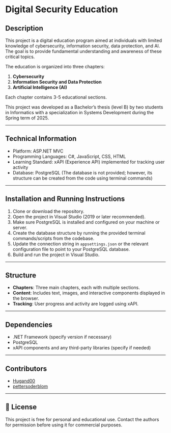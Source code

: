 # Digital Security Education

## Description  
This project is a digital education program aimed at individuals with limited knowledge of cybersecurity, information security, data protection, and AI. The goal is to provide fundamental understanding and awareness of these critical topics.

The education is organized into three chapters:  
1. **Cybersecurity**  
2. **Information Security and Data Protection**  
3. **Artificial Intelligence (AI)**  

Each chapter contains 3-5 educational sections.

This project was developed as a Bachelor’s thesis (level B) by two students in Informatics with a specialization in Systems Development during the Spring term of 2025.

---

## Technical Information  
- Platform: ASP.NET MVC  
- Programming Languages: C#, JavaScript, CSS, HTML  
- Learning Standard: xAPI (Experience API) implemented for tracking user activity  
- Database: PostgreSQL (The database is not provided; however, its structure can be created from the code using terminal commands)

---

## Installation and Running Instructions  

1. Clone or download the repository.  
2. Open the project in Visual Studio (2019 or later recommended).  
3. Make sure PostgreSQL is installed and configured on your machine or server.  
4. Create the database structure by running the provided terminal commands/scripts from the codebase.  
5. Update the connection string in `appsettings.json` or the relevant configuration file to point to your PostgreSQL database.  
6. Build and run the project in Visual Studio.

---

## Structure  
- **Chapters**: Three main chapters, each with multiple sections.  
- **Content**: Includes text, images, and interactive components displayed in the browser.  
- **Tracking**: User progress and activity are logged using xAPI.

---

## Dependencies  
- .NET Framework (specify version if necessary)  
- PostgreSQL  
- xAPI components and any third-party libraries (specify if needed)

---

## Contributors  
- [Hugand00](https://github.com/Hugand00)  
- [pettersoderblom](https://github.com/pettersoderblom)

---

## 📜 License  
This project is free for personal and educational use. Contact the authors for permission before using it for commercial purposes.
